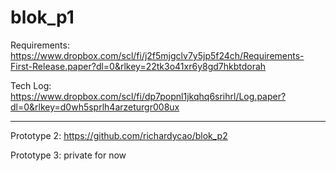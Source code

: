 # blok_p1

Requirements: https://www.dropbox.com/scl/fi/j2f5mjgclv7y5jp5f24ch/Requirements-First-Release.paper?dl=0&rlkey=22tk3o41xr6y8gd7hkbtdorah

Tech Log: https://www.dropbox.com/scl/fi/dp7popnl1jkqhq6srihrl/Log.paper?dl=0&rlkey=d0wh5sprlh4arzeturgr008ux

-------------------------------------------------------

Prototype 2: https://github.com/richardycao/blok_p2

Prototype 3: private for now
